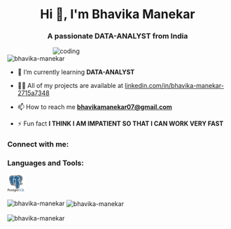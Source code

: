 
<h1 align="center">Hi 👋, I'm Bhavika Manekar</h1>
<h3 align="center">A passionate DATA-ANALYST from India</h3>

<img align="right" alt="coding" width="400" src="https://user- images.githubusercontent.com/55389276/140866485-8fb1c876-9a8f-4d6a-98dc-08c4981eaf70.gif">

<p align="left"> <img src="https://komarev.com/ghpvc/?username=bhavika-manekar&label=Profile%20views&color=0e75b6&style=flat" alt="bhavika-manekar" /> </p>

- 🌱 I’m currently learning **DATA-ANALYST**

- 👨‍💻 All of my projects are available at [linkedin.com/in/bhavika-manekar-2715a7348](linkedin.com/in/bhavika-manekar-2715a7348)

- 📫 How to reach me **bhavikamanekar07@gmail.com**

- ⚡ Fun fact **I THINK I AM IMPATIENT SO THAT I CAN WORK VERY FAST**

<h3 align="left">Connect with me:</h3>
<p align="left">
</p>

<h3 align="left">Languages and Tools:</h3>
<p align="left"> <a href="https://www.postgresql.org" target="_blank" rel="noreferrer"> <img src="https://raw.githubusercontent.com/devicons/devicon/master/icons/postgresql/postgresql-original-wordmark.svg" alt="postgresql" width="40" height="40"/> </a> </p>

<p><img align="left" src="https://github-readme-stats.vercel.app/api/top-langs?username=bhavika-manekar&show_icons=true&locale=en&layout=compact" alt="bhavika-manekar" /></p>

<p>&nbsp;<img align="center" src="https://github-readme-stats.vercel.app/api?username=bhavika-manekar&show_icons=true&locale=en" alt="bhavika-manekar" /></p>

<p><img align="center" src="https://github-readme-streak-stats.herokuapp.com/?user=bhavika-manekar&" alt="bhavika-manekar" /></p>
